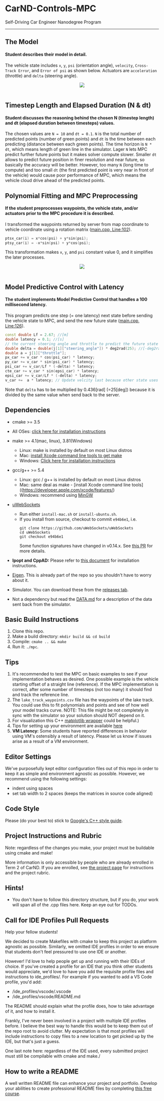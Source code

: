 # CarND-Controls-MPC
Self-Driving Car Engineer Nanodegree Program

---

## The Model
#### Student describes their model in detail.

The vehicle state includes `x`, `y`, `psi` (orientation angle), `velocity`, `Cross-Track Error`, and `Error of psi` as shown below. Actuators are `acceleration` (throttle) and `delta` (steering angle).

<div style="text-align:center"><img src ="./images/vehicle_model.png" /></div>
<br/>

## Timestep Length and Elapsed Duration (N & dt)
#### Student discusses the reasoning behind the chosen N (timestep length) and dt (elapsed duration between timesteps) values.

The chosen values are `N = 10` and `dt = 0.1`. `N` is the total number of predicted points (number of green points) and `dt` is the time between each predicting (distance between each green points). The time horizon is `N * dt`, which means length of green line in the simulator.
Lager `N` lets MPC predict further future points but it makes solver compute slower. Smaller `dt` allows to predict future position in finer resolution and near future, so basically the accuracy will be better.
However, too many `N` (long time to compute) and too small `dt` (the first predicted point is very near in front of the vehicle) would cause poor performance of MPC, which means the vehicle cloud drive ahead of the predicted points.

## Polynomial Fitting and MPC Preprocessing
#### If the student preprocesses waypoints, the vehicle state, and/or actuators prior to the MPC procedure it is described.

I transformed the waypoints returned by server from map coordinate to vehicle coordinate using a rotation matrix ([main.cpp, Line:102](https://github.com/Hotsuyuki/CarND-MPC-Project/blob/master/src/main.cpp#L102)).

```cpp
ptsx_car(i) = x*cos(psi) + y*sin(psi);
ptsy_car(i) = -x*sin(psi) + y*cos(psi);
```

This transformation makes `x`, `y`, and `psi` constant value 0, and it simplifies the later processes.

<div style="text-align:center"><img src ="./images/coordinate.png" /></div>
<br/>

## Model Predictive Control with Latency
#### The student implements Model Predictive Control that handles a 100 millisecond latency.

This program predicts one step (= one latency) next state before sending the vehicle state to MPC, and send the new future state ([main.cpp, Line:126](https://github.com/Hotsuyuki/CarND-MPC-Project/blob/master/src/main.cpp#L126)).

```cpp
const double Lf = 2.67; //[m]
double latency = 0.1; //[s]
// the current steering angle and throttle to predict the future state
double delta = double(j[1]["steering_angle"]) * deg2rad(25); //[-deg2rad(25), deg2rad(25)]
double a = j[1]["throttle"];
px_car += v_car * cos(psi_car) * latency;
py_car += v_car * sin(psi_car) * latency;
psi_car += v_car/Lf * (-delta) * latency;
cte_car += v_car * sin(epsi_car) * latency;
epsi_car += v_car/Lf * (-delta) * latency;
v_car +=  a * latency; // Update velcity last because other state uses the current velocity (not future velocity)
```

Note that `delta` has to be multiplied by 0.436[rad] (=25[deg]) because it is divided by the same value when send back to the server.

## Dependencies

* cmake >= 3.5
 * All OSes: [click here for installation instructions](https://cmake.org/install/)
* make >= 4.1(mac, linux), 3.81(Windows)
  * Linux: make is installed by default on most Linux distros
  * Mac: [install Xcode command line tools to get make](https://developer.apple.com/xcode/features/)
  * Windows: [Click here for installation instructions](http://gnuwin32.sourceforge.net/packages/make.htm)
* gcc/g++ >= 5.4
  * Linux: gcc / g++ is installed by default on most Linux distros
  * Mac: same deal as make - [install Xcode command line tools]((https://developer.apple.com/xcode/features/)
  * Windows: recommend using [MinGW](http://www.mingw.org/)
* [uWebSockets](https://github.com/uWebSockets/uWebSockets)
  * Run either `install-mac.sh` or `install-ubuntu.sh`.
  * If you install from source, checkout to commit `e94b6e1`, i.e.
    ```
    git clone https://github.com/uWebSockets/uWebSockets
    cd uWebSockets
    git checkout e94b6e1
    ```
    Some function signatures have changed in v0.14.x. See [this PR](https://github.com/udacity/CarND-MPC-Project/pull/3) for more details.

* **Ipopt and CppAD:** Please refer to [this document](https://github.com/udacity/CarND-MPC-Project/blob/master/install_Ipopt_CppAD.md) for installation instructions.
* [Eigen](http://eigen.tuxfamily.org/index.php?title=Main_Page). This is already part of the repo so you shouldn't have to worry about it.
* Simulator. You can download these from the [releases tab](https://github.com/udacity/self-driving-car-sim/releases).
* Not a dependency but read the [DATA.md](./DATA.md) for a description of the data sent back from the simulator.


## Basic Build Instructions

1. Clone this repo.
2. Make a build directory: `mkdir build && cd build`
3. Compile: `cmake .. && make`
4. Run it: `./mpc`.

## Tips

1. It's recommended to test the MPC on basic examples to see if your implementation behaves as desired. One possible example
is the vehicle starting offset of a straight line (reference). If the MPC implementation is correct, after some number of timesteps
(not too many) it should find and track the reference line.
2. The `lake_track_waypoints.csv` file has the waypoints of the lake track. You could use this to fit polynomials and points and see of how well your model tracks curve. NOTE: This file might be not completely in sync with the simulator so your solution should NOT depend on it.
3. For visualization this C++ [matplotlib wrapper](https://github.com/lava/matplotlib-cpp) could be helpful.)
4.  Tips for setting up your environment are available [here](https://classroom.udacity.com/nanodegrees/nd013/parts/40f38239-66b6-46ec-ae68-03afd8a601c8/modules/0949fca6-b379-42af-a919-ee50aa304e6a/lessons/f758c44c-5e40-4e01-93b5-1a82aa4e044f/concepts/23d376c7-0195-4276-bdf0-e02f1f3c665d)
5. **VM Latency:** Some students have reported differences in behavior using VM's ostensibly a result of latency.  Please let us know if issues arise as a result of a VM environment.

## Editor Settings

We've purposefully kept editor configuration files out of this repo in order to
keep it as simple and environment agnostic as possible. However, we recommend
using the following settings:

* indent using spaces
* set tab width to 2 spaces (keeps the matrices in source code aligned)

## Code Style

Please (do your best to) stick to [Google's C++ style guide](https://google.github.io/styleguide/cppguide.html).

## Project Instructions and Rubric

Note: regardless of the changes you make, your project must be buildable using
cmake and make!

More information is only accessible by people who are already enrolled in Term 2
of CarND. If you are enrolled, see [the project page](https://classroom.udacity.com/nanodegrees/nd013/parts/40f38239-66b6-46ec-ae68-03afd8a601c8/modules/f1820894-8322-4bb3-81aa-b26b3c6dcbaf/lessons/b1ff3be0-c904-438e-aad3-2b5379f0e0c3/concepts/1a2255a0-e23c-44cf-8d41-39b8a3c8264a)
for instructions and the project rubric.

## Hints!

* You don't have to follow this directory structure, but if you do, your work
  will span all of the .cpp files here. Keep an eye out for TODOs.

## Call for IDE Profiles Pull Requests

Help your fellow students!

We decided to create Makefiles with cmake to keep this project as platform
agnostic as possible. Similarly, we omitted IDE profiles in order to we ensure
that students don't feel pressured to use one IDE or another.

However! I'd love to help people get up and running with their IDEs of choice.
If you've created a profile for an IDE that you think other students would
appreciate, we'd love to have you add the requisite profile files and
instructions to ide_profiles/. For example if you wanted to add a VS Code
profile, you'd add:

* /ide_profiles/vscode/.vscode
* /ide_profiles/vscode/README.md

The README should explain what the profile does, how to take advantage of it,
and how to install it.

Frankly, I've never been involved in a project with multiple IDE profiles
before. I believe the best way to handle this would be to keep them out of the
repo root to avoid clutter. My expectation is that most profiles will include
instructions to copy files to a new location to get picked up by the IDE, but
that's just a guess.

One last note here: regardless of the IDE used, every submitted project must
still be compilable with cmake and make./

## How to write a README
A well written README file can enhance your project and portfolio.  Develop your abilities to create professional README files by completing [this free course](https://www.udacity.com/course/writing-readmes--ud777).

